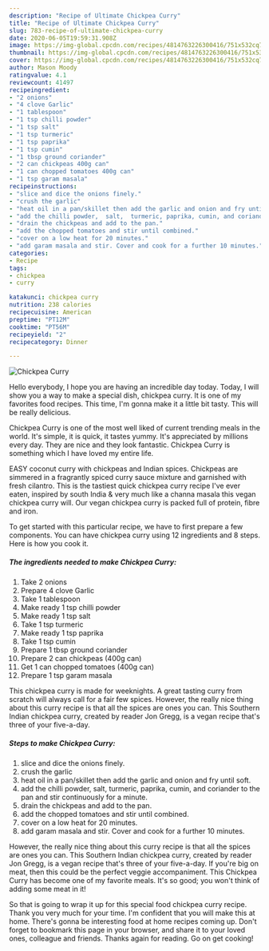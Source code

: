 ```yaml
---
description: "Recipe of Ultimate Chickpea Curry"
title: "Recipe of Ultimate Chickpea Curry"
slug: 783-recipe-of-ultimate-chickpea-curry
date: 2020-06-05T19:59:31.908Z
image: https://img-global.cpcdn.com/recipes/4814763226300416/751x532cq70/chickpea-curry-recipe-main-photo.jpg
thumbnail: https://img-global.cpcdn.com/recipes/4814763226300416/751x532cq70/chickpea-curry-recipe-main-photo.jpg
cover: https://img-global.cpcdn.com/recipes/4814763226300416/751x532cq70/chickpea-curry-recipe-main-photo.jpg
author: Mason Moody
ratingvalue: 4.1
reviewcount: 41497
recipeingredient:
- "2 onions"
- "4 clove Garlic"
- "1 tablespoon"
- "1 tsp chilli powder"
- "1 tsp salt"
- "1 tsp turmeric"
- "1 tsp paprika"
- "1 tsp cumin"
- "1 tbsp ground coriander"
- "2 can chickpeas 400g can"
- "1 can chopped tomatoes 400g can"
- "1 tsp garam masala"
recipeinstructions:
- "slice and dice the onions finely."
- "crush the garlic"
- "heat oil in a pan/skillet then add the garlic and onion and fry until soft."
- "add the chilli powder,  salt,  turmeric, paprika, cumin, and coriander to the pan and stir continuously for a minute."
- "drain the chickpeas and add to the pan."
- "add the chopped tomatoes and stir until combined."
- "cover on a low heat for 20 minutes."
- "add garam masala and stir. Cover and cook for a further 10 minutes."
categories:
- Recipe
tags:
- chickpea
- curry

katakunci: chickpea curry 
nutrition: 238 calories
recipecuisine: American
preptime: "PT12M"
cooktime: "PT56M"
recipeyield: "2"
recipecategory: Dinner

---
```



![Chickpea Curry](https://img-global.cpcdn.com/recipes/4814763226300416/751x532cq70/chickpea-curry-recipe-main-photo.jpg)

Hello everybody, I hope you are having an incredible day today. Today, I will show you a way to make a special dish, chickpea curry. It is one of my favorites food recipes. This time, I'm gonna make it a little bit tasty. This will be really delicious.

Chickpea Curry is one of the most well liked of current trending meals in the world. It's simple, it is quick, it tastes yummy. It's appreciated by millions every day. They are nice and they look fantastic. Chickpea Curry is something which I have loved my entire life.

EASY coconut curry with chickpeas and Indian spices. Chickpeas are simmered in a fragrantly spiced curry sauce mixture and garnished with fresh cilantro. This is the tastiest quick chickpea curry recipe I&#39;ve ever eaten, inspired by south India &amp; very much like a channa masala this vegan chickpea curry will. Our vegan chickpea curry is packed full of protein, fibre and iron.


To get started with this particular recipe, we have to first prepare a few components. You can have chickpea curry using 12 ingredients and 8 steps. Here is how you cook it.

<!--inarticleads1-->

##### The ingredients needed to make Chickpea Curry:

1. Take 2 onions
1. Prepare 4 clove Garlic
1. Take 1 tablespoon
1. Make ready 1 tsp chilli powder
1. Make ready 1 tsp salt
1. Take 1 tsp turmeric
1. Make ready 1 tsp paprika
1. Take 1 tsp cumin
1. Prepare 1 tbsp ground coriander
1. Prepare 2 can chickpeas (400g can)
1. Get 1 can chopped tomatoes (400g can)
1. Prepare 1 tsp garam masala


This chickpea curry is made for weeknights. A great tasting curry from scratch will always call for a fair few spices. However, the really nice thing about this curry recipe is that all the spices are ones you can. This Southern Indian chickpea curry, created by reader Jon Gregg, is a vegan recipe that&#39;s three of your five-a-day. 

<!--inarticleads2-->

##### Steps to make Chickpea Curry:

1. slice and dice the onions finely.
1. crush the garlic
1. heat oil in a pan/skillet then add the garlic and onion and fry until soft.
1. add the chilli powder,  salt,  turmeric, paprika, cumin, and coriander to the pan and stir continuously for a minute.
1. drain the chickpeas and add to the pan.
1. add the chopped tomatoes and stir until combined.
1. cover on a low heat for 20 minutes.
1. add garam masala and stir. Cover and cook for a further 10 minutes.


However, the really nice thing about this curry recipe is that all the spices are ones you can. This Southern Indian chickpea curry, created by reader Jon Gregg, is a vegan recipe that&#39;s three of your five-a-day. If you&#39;re big on meat, then this could be the perfect veggie accompaniment. This Chickpea Curry has become one of my favorite meals. It&#39;s so good; you won&#39;t think of adding some meat in it! 

So that is going to wrap it up for this special food chickpea curry recipe. Thank you very much for your time. I'm confident that you will make this at home. There's gonna be interesting food at home recipes coming up. Don't forget to bookmark this page in your browser, and share it to your loved ones, colleague and friends. Thanks again for reading. Go on get cooking!
